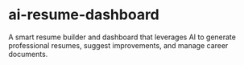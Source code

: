 # ai-resume-dashboard
A smart resume builder and dashboard that leverages AI to generate professional resumes, suggest improvements, and manage career documents.
